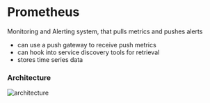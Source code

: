 # Prometheus
Monitoring and Alerting system, that pulls metrics and pushes alerts
- can use a push gateway to receive push metrics
- can hook into service discovery tools for retrieval
- stores time series data

### Architecture

![architecture](https://prometheus.io/assets/architecture.svg)
